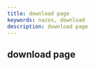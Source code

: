 ```yaml
---
title: download page
keywords: nacos, download
description: download page
---
```


## download page